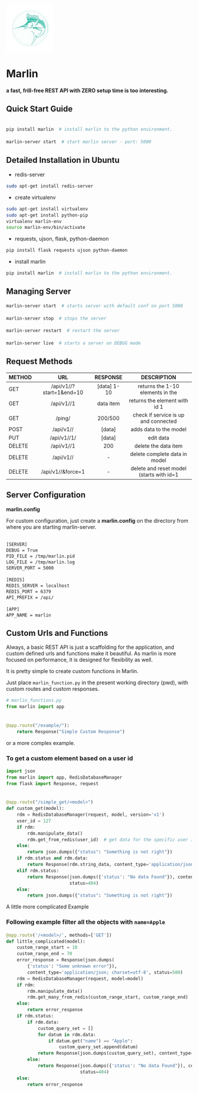 ![Marlin](https://github.com/atmb4u/marlin/blob/master/marlin/static/marlin.jpg?raw=true)

Marlin
======

#### a fast, frill-free REST API with ZERO setup time is too interesting.

Quick Start Guide
-----------------

```bash

pip install marlin  # install marlin to the python environment.

marlin-server start  # start marlin server - port: 5000

```


Detailed Installation in Ubuntu
-------------------------------

* redis-server

```bash
sudo apt-get install redis-server
```
* create virtualenv

```bash
sudo apt-get install virtualenv
sudo apt-get install python-pip
virtualenv marlin-env
source marlin-env/bin/activate
```

* requests, ujson, flask, python-daemon
```bash
pip install flask requests ujson python-daemon
```

* install marlin

```bash
pip install marlin  # install marlin to the python environment.

```


Managing Server
---------------

```bash
marlin-server start  # starts server with default conf on port 5000

marlin-server stop  # stops the server

marlin-server restart  # restart the server

marlin-server live  # starts a server on DEBUG mode
```

Request Methods
---------------


| METHOD        | URL                               | RESPONSE    |              DESCRIPTION                |
| ------------- |:--------------------------------: | :----------:| :--------------------------------------:|
| GET           | /api/v1/<model>/?start=1&end=10   |[data] 1-10  | returns the 1-10 elements in the <model>|
| GET           | /api/v1/<model>/1                 |  data item  |  returns the element with id 1          |
| GET           | /ping/                            |  200/500    |   check if service is up and connected  |
| POST          | /api/v1/<model>/                  |    [data]   |        adds data to the model           |
| PUT           | /api/v1/<model>/1/                |    [data]   |             edit data                   |
| DELETE        | /api/v1/<model>/1                 |    200      |         delete the data item            |
| DELETE        | /api/v1/<model>/                  |     -       |         delete complete data in model   |
| DELETE        | /api/v1/<model>/&force=1          |     -       | delete and reset model (starts with id=1|


Server Configuration
--------------------

__marlin.config__

For custom configuration, just create a __marlin.config__ on the directory from where you are starting marlin-server.

```

[SERVER]
DEBUG = True
PID_FILE = /tmp/marlin.pid
LOG_FILE = /tmp/marlin.log
SERVER_PORT = 5000

[REDIS]
REDIS_SERVER = localhost
REDIS_PORT = 6379
API_PREFIX = /api/

[APP]
APP_NAME = marlin
```

Custom Urls and Functions
----------------

Always, a basic REST API is just a scaffolding for the application, and custom defined urls and functions make it beautiful. As marlin is more focused on performance, it is designed for flexibility as well.

It is pretty simple to create custom functions in Marlin.

Just place ```marlin_function.py``` in the present working directory (pwd), with custom routes and custom responses.


```python
# marlin_functions.py
from marlin import app


@app.route("/example/"):
    return Response("Simple Custom Response")
```

or a more complex example.

### To get a custom element based on a user id

```python
import json
from marlin import app, RedisDatabaseManager
from flask import Response, request


@app.route("/simple_get/<model>")
def custom_get(model):
    rdm = RedisDatabaseManager(request, model, version='v1')
    user_id = 127
    if rdm:
        rdm.manipulate_data()
        rdm.get_from_redis(user_id)  # get data for the specific user id
    else:
        return json.dumps({"status": "Something is not right"})
    if rdm.status and rdm.data:
        return Response(rdm.string_data, content_type='application/json; charset=utf-8')
    elif rdm.status:
        return Response(json.dumps({'status': "No data Found"}), content_type='application/json; charset=utf-8',
                        status=404)
    else:
        return json.dumps({"status": "Something is not right"})
```


A little more complicated Example
### Following example filter all the objects with ```name=Apple```

```python
@app.route('/<model>/', methods=['GET'])
def little_complicated(model):
    custom_range_start = 10
    custom_range_end = 70
    error_response = Response(json.dumps(
        {'status': "Some unknown error"}),
        content_type='application/json; charset=utf-8', status=500)
    rdm = RedisDatabaseManager(request, model=model)
    if rdm:
        rdm.manipulate_data()
        rdm.get_many_from_redis(custom_range_start, custom_range_end)
    else:
        return error_response
    if rdm.status:
        if rdm.data:
            custom_query_set = []
            for datum in rdm.data:
                if datum.get("name") == "Apple":
                    custom_query_set.append(datum)
            return Response(json.dumps(custom_query_set), content_type='application/json; charset=utf-8')
        else:
            return Response(json.dumps({'status': "No data Found"}), content_type='application/json; charset=utf-8',
                            status=404)
    else:
        return error_response
```
